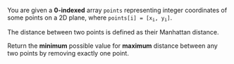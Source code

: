 You are given a **0-indexed** array `points` representing integer coordinates of some points on a 2D plane, where <code>points[i] = [x<sub>i</sub>, y<sub>i</sub>]</code>.

The distance between two points is defined as their Manhattan distance.

Return the **minimum** possible value for **maximum** distance between any two points by removing exactly one point.